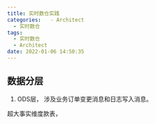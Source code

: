 ```yaml
---
title: 实时数仓实践
categories:   - Architect
  - 实时数仓
tags:
  - 实时数仓
  - Architect
date: 2022-01-06 14:50:35
---
```



## 数据分层



1. ODS层， 涉及业务订单变更消息和日志写入消息。 









超大事实维度款表，
